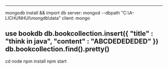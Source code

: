 --------------------------------------------------------------------------------
mongodb install && import db
server: mongod --dbpath "C:\A-LICHUNHUI\mongdb\data"
client: mongo

use bookdb
db.bookcollection.insert({ "title" : "think in java", "content" : "ABCDEDEDEDED" })
db.bookcollection.find().pretty()
---------------------------------------------------------------------------------
cd node
npm install
npm start

